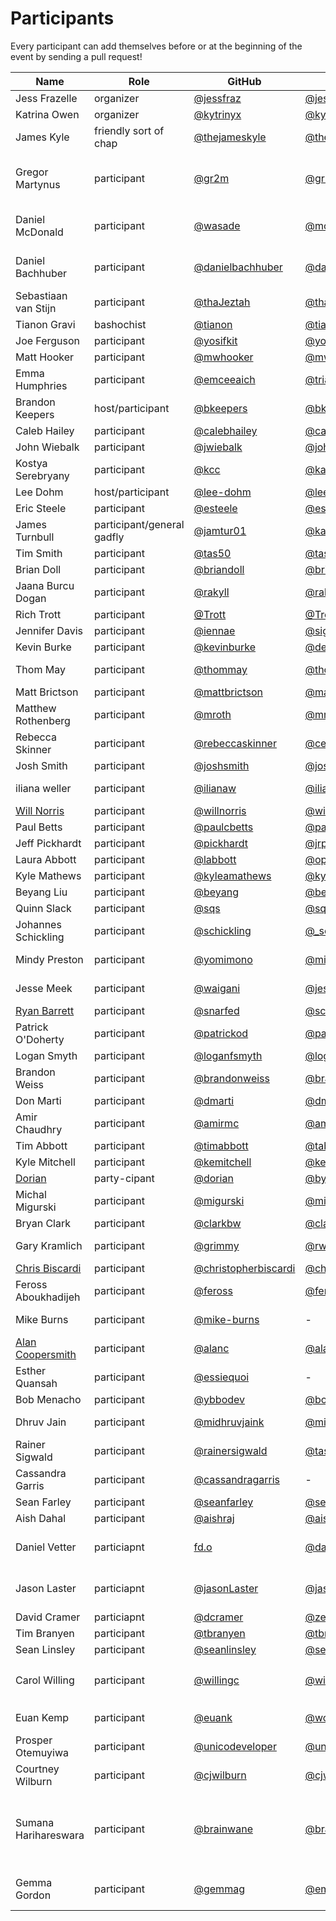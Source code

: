 # Participants

Every participant can add themselves before or at the beginning of the event by
sending a pull request!

| Name  | Role | GitHub | Twitter | Notes |
| ----- | ---- | ------ | ------- | ----- |
| Jess Frazelle  | organizer  | [@jessfraz](https://github.com/jessfraz) | [@jessfraz](https://twitter.com/jessfraz) | |
| Katrina Owen | organizer | [@kytrinyx](https://github.com/kytrinyx) | [@kytrinyx](https://twitter.com/kytrinyx) | |
| James Kyle | friendly sort of chap | [@thejameskyle](https://github.com/thejameskyle) | [@thejameskyle](https://twitter.com/thejameskyle) | |
| Gregor Martynus | participant |[@gr2m](https://github.com/gr2m/) | [@gr2m](https://twitter.com/gr2m/) | LA based 🛫 Tue, Feb 14 with [jetBlue 6736](https://www.google.com/search?q=jetBlue+6736) 🛬 Thu, Feb 16: [jetBlue 1435](https://www.google.com/search?q=jetBlue+1435) |
| Daniel McDonald | participant |[@wasade](https://github.com/wasade) | [@mcdonadt](https://twitter.com/mcdonadt) | SEA based, arriving Weds morning on [UA 1721](https://www.google.com/search?q=check+flight+UA1721)
| Daniel Bachhuber | participant |[@danielbachhuber](https://github.com/danielbachhuber) | [@danielbachhuber](https://twitter.com/danielbachhuber) | PDX based, arriving Weds morning on [Alaska 2589](https://www.google.com/search?q=Alaska+2589)
| Sebastiaan van Stijn | participant |[@thaJeztah](https://github.com/thaJeztah) | [@thaJeztah](https://twitter.com/thaJeztah) | Located in The Netherlands 🇳🇱
| Tianon Gravi | bashochist | [@tianon](https://github.com/tianon) | [@tianon](https://twitter.com/tianon) | |
| Joe Ferguson | participant |[@yosifkit](https://github.com/yosifkit) | [@yosifkit](https://twitter.com/yosifkit) | |
| Matt Hooker | participant | [@mwhooker](https://github.com/mwhooker) | [@mwhooker](https://twitter.com/mwhooker) | |
| Emma Humphries | participant |[@emceeaich](https://github.com/emceeaich) | [@triagegirl](https://twitter.com/triagegirl) | Bay Area Local |
| Brandon Keepers | host/participant |[@bkeepers](https://github.com/bkeepers) | [@bkeepers](https://twitter.com/bkeepers) | |
| Caleb Hailey | participant |[@calebhailey](https://github.com/calebhailey) | [@calebhailey](https://twitter.com/calebhailey) | |
| John Wiebalk | participant |[@jwiebalk](https://github.com/jwiebalk) | [@johnwiebalk](https://twitter.com/johnwiebalk) | |
| Kostya Serebryany | participant |[@kcc](https://github.com/kcc) | [@kayseesee](https://twitter.com/kayseesee) | |
| Lee Dohm | host/participant |[@lee-dohm](https://github.com/lee-dohm) | [@leedohm](https://twitter.com/leedohm) | |
| Eric Steele | participant |[@esteele](https://github.com/esteele) | [@esteele](https://twitter.com/esteele) | |
| James Turnbull | participant/general gadfly | [@jamtur01](https://github.com/jamtur01) | [@kartar](https://twitter.com/kartar) | NYC-based. 2/13 UA212, 2/17 UA 212 |
| Tim Smith | participant |[@tas50](https://github.com/tas50) | [@tas50](https://twitter.com/tas50) | PDX based |
| Brian Doll | participant |[@briandoll](https://github.com/briandoll) | [@briandoll](https://twitter.com/briandoll) | SF |
| Jaana Burcu Dogan | participant |[@rakyll](https://github.com/rakyll) | [@rakyll](https://twitter.com/rakyll) | |
| Rich Trott | participant |[@Trott](https://github.com/Trott) | [@Trott](https://twitter.com/Trott) | |
| Jennifer Davis | participant | [@iennae](https://github.com/iennae) | [@sigje](https://twitter.com/sigje) | Bay Area based |
| Kevin Burke | participant | [@kevinburke](https://github.com/kevinburke) | [@derivativeburke](https://twitter.com/derivativeburke) | [available for hire](https://burke.services) |
| Thom May | participant | [@thommay](https://github.com/thommay) | [@thommay](https://twitter.com/thommay) | London based, in SF 2/11 - 2/16 |
| Matt Brictson | participant | [@mattbrictson](https://github.com/mattbrictson) | [@mattbrictson](https://twitter.com/mattbrictson) | SF |
| Matthew Rothenberg | participant | [@mroth](https://github.com/mroth) | [@mroth](https://twitter.com/mroth) | Brooklyn |
| Rebecca Skinner | participant | [@rebeccaskinner](https://github.com/rebeccaskinner) | [@cercerilla](https://twitter.com/cercerilla) | St. Louis |
| Josh Smith | participant | [@joshsmith](https://github.com/joshsmith) | [@joshsmith](https://twitter.com/joshsmith) | San Diego |
| iliana weller | participant | [@ilianaw](https://github.com/ilianaw) | [@ilianaweller](https://twitter.com/ilianaweller) | Greetings from Amazon Linux |
| [Will Norris](https://willnorris.com/)  | participant  | [@willnorris](https://github.com/willnorris) | [@willnorris](https://twitter.com/willnorris) | |
| Paul Betts | participant |[@paulcbetts](https://github.com/paulcbetts) | [@paulcbetts](https://twitter.com/paulcbetts) | SF |
| Jeff Pickhardt | participant |[@pickhardt](https://github.com/pickhardt) | [@jrpickhardt](https://twitter.com/jrpickhardt) | SF |
| Laura Abbott | participant | [@labbott](https://github.com/labbott) | [@openlabbott](https://twitter.com/openlabbott) | SEA |
| Kyle Mathews | participant | [@kyleamathews](https://github.com/kyleamathews) | [@kylemathews](https://twitter.com/kylemathews) | SF |
| Beyang Liu | participant | [@beyang](https://github.com/beyang) | [@beyang](https://twitter.com/beyang) | SF |
| Quinn Slack | participant | [@sqs](https://github.com/sqs) | [@sqs](https://twitter.com/sqs) | SF |
| Johannes Schickling | participant | [@schickling](https://github.com/schickling) | [@_schickling](https://twitter.com/_schickling) | 🇩🇪 Berlin (SF Feb 10 - 17) |
| Mindy Preston | participant | [@yomimono](https://github.com/yomimono) | [@mindypreston](https://twitter.com/mindypreston) | Madison, WI (SF 7 Feb - 16 Feb) |
| Jesse Meek | participant | [@waigani](https://github.com/waigani) | [@jessemeek](https://twitter.com/jessemeek) | New Zealand!! (SF Feb 6 - 19) |
| [Ryan Barrett](https://snarfed.org/) | participant  | [@snarfed](https://github.com/snarfed) | [@schnarfed](https://twitter.com/schnarfed) | SF |
| Patrick O'Doherty | participant | [@patrickod](https://github.com/patrickod) | [@patrickod](https://twitter.com/patrickod) | SF |
| Logan Smyth | participant | [@loganfsmyth](https://github.com/loganfsmyth) | [@loganfsmyth](https://twitter.com/loganfsmyth) | SF |
| Brandon Weiss | participant | [@brandonweiss](https://github.com/brandonweiss) | [@brandon_weiss](https://twitter.com/brandon_weiss) | SF |
| Don Marti | participant | [@dmarti](https://github.com/dmarti) | [@dmarti](https://twitter.com/dmarti) | SF |
| Amir Chaudhry | participant | [@amirmc](https://github.com/amirmc) | [@amirmc](https://twitter.com/amirmc) | Cambridge, UK (SF: 7-16 Feb) |
| Tim Abbott | participant | [@timabbott](https://github.com/timabbott) | [@tabbott3](https://twitter.com/tabbott3) | SF |
| Kyle Mitchell | participant | [@kemitchell](https://github.com/kemitchell) | [@kemitchell](https://twitter.com/kemitchell) | Oakland |
| [Dorian](https://doma.io) | party-cipant | [@dorian](https://github.com/dorian) | [@bydorian](https://twitter.com/bydorian) | SF |
| Michal Migurski  | participant | [@migurski](https://github.com/migurski) | [@michalmigurski](https://twitter.com/michalmigurski) | Oakland |
| Bryan Clark  | participant | [@clarkbw](https://github.com/clarkbw) | [@clarkbw](https://twitter.com/clarkbw) | Victoria, BC :canada: |
| Gary Kramlich | participant | [@grimmy](https://github.com/grimmy) | [@rw_grim](https://twitter.com/rw_grim) | Milwaukee, WI (SF 14 Feb - 16 Feb) |
| [Chris Biscardi](https://www.christopherbiscardi.com/) | participant | [@christopherbiscardi](https://github.com/ChristopherBiscardi) | [@chrisbiscardi](https://twitter.com/chrisbiscardi) | |
| Feross Aboukhadijeh | participant | [@feross](https://github.com/feross) | [@feross](https://twitter.com/feross) | SF, WebTorrent, Standard JS |
| Mike Burns | participant | [@mike-burns](https://github.com/mike-burns) | - | NYC based; in SF from the 15th to 20th |
| [Alan Coopersmith](https://www.x.org/wiki/AlanCoopersmith/) | participant | [@alanc](https://github.com/alanc) | [@alanc](https://twitter.com/alanc) | Santa Clara, CA |
| Esther Quansah | participant | [@essiequoi](https://github.com/essiequoi) | - | VA based; in SF from 2/8 until 2/16 |
| Bob Menacho | participant | [@ybbodev](https://github.com/Ybbobdev)| [@bobmynacho](https://twitter.com/bobmynacho) | SF |
| Dhruv Jain | participant | [@midhruvjaink](https://github.com/midhruvjaink) | [@midhruvjaink](https://twitter.com/midhruvjaink) | YtQck, Fire, Earth.css - INDIA |
| Rainer Sigwald | participant | [@rainersigwald](https://github.com/rainersigwald) | [@tashkant](https://twitter.com/tashkant) | OKC based, Microsoft dev tools |
| Cassandra Garris | participant | [@cassandragarris](https://github.com/cassandragarris) | - | based in NC |
| Sean Farley | participant | [@seanfarley](https://github.com/seanfarley)| [@seanfarley](https://twitter.com/seanfarley) | SF |
| Aish Dahal | participant | [@aishraj](https://github.com/aishraj)| [@aishrajdahal](https://twitter.com/aishrajdahal) | - |
| Daniel Vetter | particiapnt | [fd.o](https://cgit.freedesktop.org/~danvet) | [@danvet](https://twitter.com/danvet) | Switerzland - Arriving Mon evening in SFO |
| Jason Laster | particiapnt | [@jasonLaster](github.com/jasonLaster) | [@jasonLaster11](https://twitter.com/jasonlaster11) | NYC - will be around monday through thursday |
| David Cramer | particiapnt | [@dcramer](github.com/dcramer) | [@zeeg](https://twitter.com/zeeg) | SF, Sentry |
| Tim Branyen | participant | [@tbranyen](https://github.com/tbranyen) | [@tbranyen](https://twitter.com/tbranyen) | SF |
| Sean Linsley | participant | [@seanlinsley](https://github.com/seanlinsley) | [@seanlinsley](https://twitter.com/seanlinsley) | Dallas, Active Admin |
| Carol Willing | participant | [@willingc](https://github.com/willingc) | [@willingcarol](https://twitter.com/willingcarol) | San Diego and SLO; :airplane: [United 400](https://www.google.com/search?q=united+400) Wed arr. 8 am |
| Euan Kemp | participant | [@euank](https://github.com/euank) | [@wobscale](https://twitter.com/wobscale) | SF, CoreOS, Wobscale |
| Prosper Otemuyiwa | participant | [@unicodeveloper](https://github.com/unicodeveloper) | [@unicodeveloper](https://twitter.com/unicodeveloper) | 🇳🇬 Lagos, Nigeria (SF: Feb 12 - 16) |
| Courtney Wilburn | participant | [@cjwilburn](https://github.com/cjwilburn) | [@cjwilburn](https://twitter.com/cjwilburn) | Based in PHL |
| Sumana Harihareswara | participant | [@brainwane](https://github.com/brainwane) | [@brainwane](https://twitter.com/brainwane) | NYC-based, in SF through Sunday Feb. 19th. Maintainer-as-a-service consultant & Pythonist/Wikimedian |
| Gemma Gordon | participant | [@gemmag](https://github.com/GemmaG) | [@em3r4ld6](https://twitter.com/em3r4ld6) | UK-based: OCaml Labs, Cambridge. SF: 15th |
